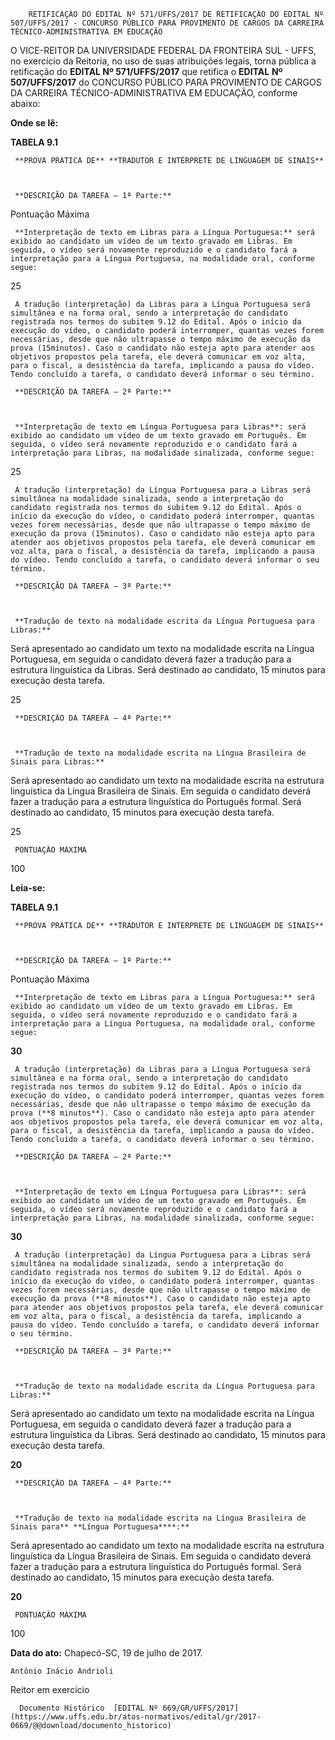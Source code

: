         RETIFICAÇÃO DO EDITAL Nº 571/UFFS/2017 DE RETIFICAÇÃO DO EDITAL Nº 507/UFFS/2017 - CONCURSO PÚBLICO PARA PROVIMENTO DE CARGOS DA CARREIRA TÉCNICO-ADMINISTRATIVA EM EDUCAÇÃO  

O VICE-REITOR DA UNIVERSIDADE FEDERAL DA FRONTEIRA SUL - UFFS, no exercício da Reitoria, no uso de suas atribuições legais, torna pública a retificação do **EDITAL Nº 571/UFFS/2017** que retifica o **EDITAL** **Nº 507/UFFS/2017** do CONCURSO PÚBLICO PARA PROVIMENTO DE CARGOS DA CARREIRA TÉCNICO-ADMINISTRATIVA EM EDUCAÇÃO, conforme abaixo:

  

 **Onde se lê:**

 **TABELA 9.1**

     **PROVA PRÁTICA DE** **TRADUTOR E INTÉRPRETE DE LINGUAGEM DE SINAIS**

    

     **DESCRIÇÃO DA TAREFA – 1ª Parte:**

   Pontuação Máxima

     **Interpretação de texto em Libras para a Língua Portuguesa:** será exibido ao candidato um vídeo de um texto gravado em Libras. Em seguida, o vídeo será novamente reproduzido e o candidato fará a interpretação para a Língua Portuguesa, na modalidade oral, conforme segue:

   25

     A tradução (interpretação) da Libras para a Língua Portuguesa será simultânea e na forma oral, sendo a interpretação do candidato registrada nos termos do subitem 9.12 do Edital. Após o início da execução do vídeo, o candidato poderá interromper, quantas vezes forem necessárias, desde que não ultrapasse o tempo máximo de execução da prova (15minutos). Caso o candidato não esteja apto para atender aos objetivos propostos pela tarefa, ele deverá comunicar em voz alta, para o fiscal, a desistência da tarefa, implicando a pausa do vídeo. Tendo concluído a tarefa, o candidato deverá informar o seu término.

     **DESCRIÇÃO DA TAREFA – 2ª Parte:**

    

     **Interpretação de texto em Língua Portuguesa para Libras**: será exibido ao candidato um vídeo de um texto gravado em Português. Em seguida, o vídeo será novamente reproduzido e o candidato fará a interpretação para Libras, na modalidade sinalizada, conforme segue:

   25

     A tradução (interpretação) da Língua Portuguesa para a Libras será simultânea na modalidade sinalizada, sendo a interpretação do candidato registrada nos termos do subitem 9.12 do Edital. Após o início da execução do vídeo, o candidato poderá interromper, quantas vezes forem necessárias, desde que não ultrapasse o tempo máximo de execução da prova (15minutos). Caso o candidato não esteja apto para atender aos objetivos propostos pela tarefa, ele deverá comunicar em voz alta, para o fiscal, a desistência da tarefa, implicando a pausa do vídeo. Tendo concluído a tarefa, o candidato deverá informar o seu término.

     **DESCRIÇÃO DA TAREFA – 3ª Parte:**

    

     **Tradução de texto na modalidade escrita da Língua Portuguesa para Libras:**

 Será apresentado ao candidato um texto na modalidade escrita na Língua Portuguesa, em seguida o candidato deverá fazer a tradução para a estrutura linguística da Libras. Será destinado ao candidato, 15 minutos para execução desta tarefa.

   25

     **DESCRIÇÃO DA TAREFA – 4ª Parte:**

    

     **Tradução de texto na modalidade escrita na Língua Brasileira de Sinais para Libras:**

 Será apresentado ao candidato um texto na modalidade escrita na estrutura linguística da Língua Brasileira de Sinais. Em seguida o candidato deverá fazer a tradução para a estrutura linguística do Português formal. Será destinado ao candidato, 15 minutos para execução desta tarefa.

   25

     PONTUAÇÃO MÁXIMA

   100

      

 **Leia-se:**

 **TABELA 9.1**

     **PROVA PRÁTICA DE** **TRADUTOR E INTÉRPRETE DE LINGUAGEM DE SINAIS**

    

     **DESCRIÇÃO DA TAREFA – 1ª Parte:**

   Pontuação Máxima

     **Interpretação de texto em Libras para a Língua Portuguesa:** será exibido ao candidato um vídeo de um texto gravado em Libras. Em seguida, o vídeo será novamente reproduzido e o candidato fará a interpretação para a Língua Portuguesa, na modalidade oral, conforme segue:

   **30**

     A tradução (interpretação) da Libras para a Língua Portuguesa será simultânea e na forma oral, sendo a interpretação do candidato registrada nos termos do subitem 9.12 do Edital. Após o início da execução do vídeo, o candidato poderá interromper, quantas vezes forem necessárias, desde que não ultrapasse o tempo máximo de execução da prova (**8 minutos**). Caso o candidato não esteja apto para atender aos objetivos propostos pela tarefa, ele deverá comunicar em voz alta, para o fiscal, a desistência da tarefa, implicando a pausa do vídeo. Tendo concluído a tarefa, o candidato deverá informar o seu término.

     **DESCRIÇÃO DA TAREFA – 2ª Parte:**

    

     **Interpretação de texto em Língua Portuguesa para Libras**: será exibido ao candidato um vídeo de um texto gravado em Português. Em seguida, o vídeo será novamente reproduzido e o candidato fará a interpretação para Libras, na modalidade sinalizada, conforme segue:

   **30**

     A tradução (interpretação) da Língua Portuguesa para a Libras será simultânea na modalidade sinalizada, sendo a interpretação do candidato registrada nos termos do subitem 9.12 do Edital. Após o início da execução do vídeo, o candidato poderá interromper, quantas vezes forem necessárias, desde que não ultrapasse o tempo máximo de execução da prova (**8 minutos**). Caso o candidato não esteja apto para atender aos objetivos propostos pela tarefa, ele deverá comunicar em voz alta, para o fiscal, a desistência da tarefa, implicando a pausa do vídeo. Tendo concluído a tarefa, o candidato deverá informar o seu término.

     **DESCRIÇÃO DA TAREFA – 3ª Parte:**

    

     **Tradução de texto na modalidade escrita da Língua Portuguesa para Libras:**

 Será apresentado ao candidato um texto na modalidade escrita na Língua Portuguesa, em seguida o candidato deverá fazer a tradução para a estrutura linguística da Libras. Será destinado ao candidato, 15 minutos para execução desta tarefa.

   **20**

     **DESCRIÇÃO DA TAREFA – 4ª Parte:**

    

     **Tradução de texto na modalidade escrita na Língua Brasileira de Sinais para** **Língua Portuguesa****:**

 Será apresentado ao candidato um texto na modalidade escrita na estrutura linguística da Língua Brasileira de Sinais. Em seguida o candidato deverá fazer a tradução para a estrutura linguística do Português formal. Será destinado ao candidato, 15 minutos para execução desta tarefa.

   **20**

     PONTUAÇÃO MÁXIMA

   100

      

   **Data do ato:** Chapecó-SC, 19 de julho de 2017.   
 

    Antônio Inácio Andrioli   
 Reitor em exercício 

      Documento Histórico  [EDITAL Nº 669/GR/UFFS/2017](https://www.uffs.edu.br/atos-normativos/edital/gr/2017-0669/@@download/documento_historico)     
      